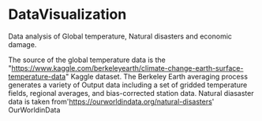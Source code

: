 # DataVisualization
Data analysis of Global temperature, Natural disasters and economic damage.

The source of the global temperature data is the "https://www.kaggle.com/berkeleyearth/climate-change-earth-surface-temperature-data" Kaggle dataset. 
The Berkeley Earth averaging process generates a variety of Output data including a set of gridded temperature fields, regional averages, and bias-corrected station data.
Natural diasaster data is taken from'https://ourworldindata.org/natural-disasters' OurWorldinData

